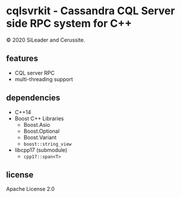 # cqlsvrkit - Cassandra CQL Server side RPC system for C++

&copy; 2020 SiLeader and Cerussite.

## features
+ CQL server RPC
+ multi-threading support

## dependencies
+ C++14
+ Boost C++ Libraries
  + Boost.Asio
  + Boost.Optional
  + Boost.Variant
  + `boost::string_view`
+ libcpp17 (submodule)
  + `cpp17::span<T>`

## license
Apache License 2.0
